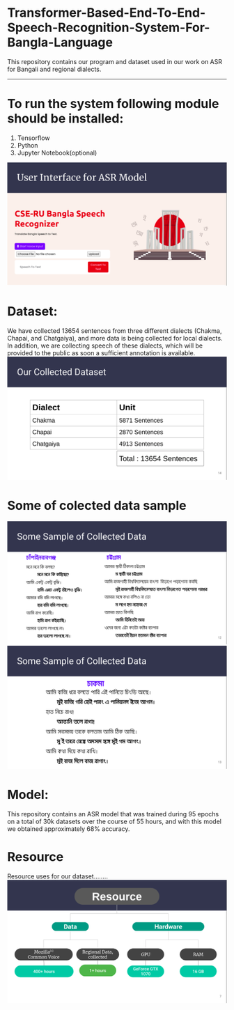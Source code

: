 # Transformer-Based-End-To-End-Speech-Recognition-System-For-Bangla-Language

This repository contains our program and dataset used in our work on ASR for Bangali and regional dialects.

-----------------------------------------------------------------------------------------------------
# To run the system following module should be installed:
  1) Tensorflow
  2) Python
  3) Jupyter Notebook(optional)

<img src="image/1.png" alt="Alt text" title="User Interface">


# Dataset:

We have collected 13654 sentences from three different dialects (Chakma, Chapai, and Chatgaiya), and more data is being collected for local dialects. 
In addition, we are collecting speech of these dialects, which will be provided to the public as soon a sufficient annotation is available.
<img src="image/4.png" alt="Alt text" title="Dataset">

# Some of colected data sample
<img src="image/2.png" alt="Alt text" title="Dataset">
<img src="image/3.png" alt="Alt text" title="Dataset">


# Model:

This repository contains an ASR model that was trained during 95 epochs on a total of 30k datasets over the course of 55 hours, and with this model we obtained approximately 68% accuracy.


# Resource 
Resource uses for our dataset........
<img src="image/res.png" alt="Alt text" title="Resource">





